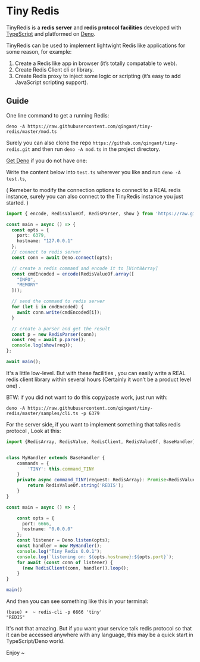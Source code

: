 # Tiny Redis

TinyRedis is a **redis server** and **redis protocol facilities** developed with [TypeScript](https://www.typescriptlang.org) and platformed on [Deno](https://deno.land/). 

TinyRedis can be used to implement lightwight Redis like applications for some reason, for example:

1. Create a Redis like app in browser (it’s totally compatable to web).
2. Create Redis Client cli or library.
3. Create Redis proxy to inject some logic or scripting (it’s easy to add JavaScript scripting support).

## Guide

One line command to get a running Redis:

```shell
deno -A https://raw.githubusercontent.com/qingant/tiny-redis/master/mod.ts
```

Surely you can also clone the repo `https://github.com/qingant/tiny-redis.git` and then run `deno -A mod.ts` in the project directory.

[Get Deno](https://deno.land/) if you do not have one:

Write the content below into `test.ts` wherever you like and run `deno -A test.ts`,

( Remeber to modify the connection options to connect to a REAL redis instance, surely you can also connect to the TinyRedis instance you just started. )

```typescript
import { encode, RedisValueOf, RedisParser, show } from 'https://raw.githubusercontent.com/qingant/tiny-redis/master/mod.ts';

const main = async () => {
  const opts = {
    port: 6379,
    hostname: "127.0.0.1"
  };
  // connect to redis server
  const conn = await Deno.connect(opts);

  // create a redis command and encode it to [Uint8Array]
  const cmdEncoded = encode(RedisValueOf.array([
    "INFO",
    "MEMORY"
  ]));

  // send the command to redis server
  for (let i in cmdEncoded) {
    await conn.write(cmdEncoded[i]);
  }

  // create a parser and get the result
  const p = new RedisParser(conn);
  const req = await p.parse();
  console.log(show(req));
};

await main();
```

It's a little low-level. But with these facilities , you can easily write a REAL redis client library within several hours (Certainly it won’t be a product level one) .

BTW: if you did not want to do this copy/paste work, just run with:

```shell
deno -A https://raw.githubusercontent.com/qingant/tiny-redis/master/samples/cli.ts -p 6379
```

For the server side, if you want to implement something that talks redis protocol , Look at this:

```typescript
import {RedisArray, RedisValue, RedisClient, RedisValueOf, BaseHandler} from 'https://raw.githubusercontent.com/qingant/tiny-redis/master/mod.ts';


class MyHandler extends BaseHandler {
    commands = {
        'TINY': this.command_TINY
    }
    private async command_TINY(request: RedisArray): Promise<RedisValue> {
        return RedisValueOf.string('REDIS');
    }
}

const main = async () => {

    const opts = {
      port: 6666,
      hostname: "0.0.0.0"
    };
    const listener = Deno.listen(opts);
    const handler = new MyHandler();
    console.log("Tiny Redis 0.0.1");
    console.log(`listening on: ${opts.hostname}:${opts.port}`);
    for await (const conn of listener) {
      (new RedisClient(conn, handler)).loop();
    }
}

main()
```

And then you can see something like this in your terminal:

```
(base) ➜  ~ redis-cli -p 6666 'tiny'
"REDIS"
```

It's not that amazing. But if you want your service talk redis protocol so that it can be accessed anywhere with any language, this may be a quick start in TypeScript/Deno world.

Enjoy ~

